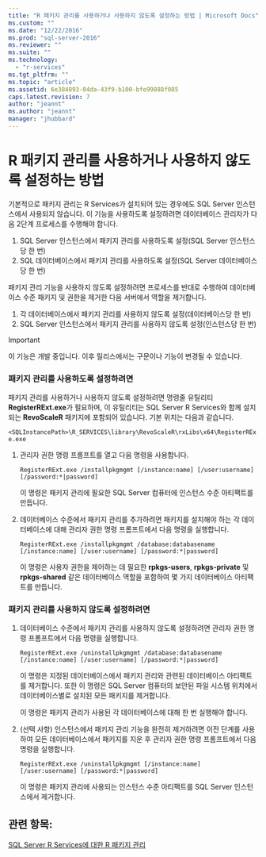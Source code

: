 ```yaml
---
title: "R 패키지 관리를 사용하거나 사용하지 않도록 설정하는 방법 | Microsoft Docs"
ms.custom: ""
ms.date: "12/22/2016"
ms.prod: "sql-server-2016"
ms.reviewer: ""
ms.suite: ""
ms.technology: 
  - "r-services"
ms.tgt_pltfrm: ""
ms.topic: "article"
ms.assetid: 6e384893-04da-43f9-b100-bfe99888f085
caps.latest.revision: 7
author: "jeannt"
ms.author: "jeannt"
manager: "jhubbard"
---
```

# R 패키지 관리를 사용하거나 사용하지 않도록 설정하는 방법

기본적으로 패키지 관리는 R Services가 설치되어 있는 경우에도 SQL Server 인스턴스에서 사용되지 않습니다. 이 기능을 사용하도록 설정하려면 데이터베이스 관리자가 다음 2단계 프로세스를 수행해야 합니다. 

1. SQL Server 인스턴스에서 패키지 관리를 사용하도록 설정(SQL Server 인스턴스당 한 번) 
2. SQL 데이터베이스에서 패키지 관리를 사용하도록 설정(SQL Server 데이터베이스당 한 번) 


패키지 관리 기능을 사용하지 않도록 설정하려면 프로세스를 반대로 수행하여 데이터베이스 수준 패키지 및 권한을 제거한 다음 서버에서 역할을 제거합니다.
 
1. 각 데이터베이스에서 패키지 관리를 사용하지 않도록 설정(데이터베이스당 한 번) 
2. SQL Server 인스턴스에서 패키지 관리를 사용하지 않도록 설정(인스턴스당 한 번) 

> [!IMPORTANT]
> 이 기능은 개발 중입니다. 이후 릴리스에서는 구문이나 기능이 변경될 수 있습니다. 

### <a name="to-enable-package-management"></a>패키지 관리를 사용하도록 설정하려면

패키지 관리를 사용하거나 사용하지 않도록 설정하려면 명령줄 유틸리티 **RegisterRExt.exe**가 필요하며, 이 유틸리티는 SQL Server R Services와 함께 설치되는 **RevoScaleR** 패키지에 포함되어 있습니다. 기본 위치는 다음과 같습니다.

`<SQLInstancePath>\R_SERVICES\library\RevoScaleR\rxLibs\x64\RegisterRExe.exe` 
    
1. 관리자 권한 명령 프롬프트를 열고 다음 명령을 사용합니다.

    `RegisterRExt.exe /installpkgmgmt [/instance:name] [/user:username] [/password:*|password]`

    이 명령은 패키지 관리에 필요한 SQL Server 컴퓨터에 인스턴스 수준 아티팩트를 만듭니다. 

2. 데이터베이스 수준에서 패키지 관리를 추가하려면 패키지를 설치해야 하는 각 데이터베이스에 대해 관리자 권한 명령 프롬프트에서 다음 명령을 실행합니다. 

    `RegisterRExt.exe /installpkgmgmt /database:databasename [/instance:name] [/user:username] [/password:*|password]` 

    이 명령은 사용자 권한을 제어하는 데 필요한 **rpkgs-users**, **rpkgs-private** 및 **rpkgs-shared** 같은 데이터베이스 역할을 포함하여 몇 가지 데이터베이스 아티팩트를 만듭니다. 

### <a name="to-disable-package-management"></a>패키지 관리를 사용하지 않도록 설정하려면 

1. 데이터베이스 수준에서 패키지 관리를 사용하지 않도록 설정하려면 관리자 권한 명령 프롬프트에서 다음 명령을 실행합니다.

   `RegisterRExt.exe /uninstallpkgmgmt /database:databasename [/instance:name] [/user:username] [/password:*|password]` 

    이 명령은 지정된 데이터베이스에서 패키지 관리와 관련된 데이터베이스 아티팩트를 제거합니다.  또한 이 명령은 SQL Server 컴퓨터의 보안된 파일 시스템 위치에서 데이터베이스별로 설치된 모든 패키지를 제거합니다.
    
    이 명령은 패키지 관리가 사용된 각 데이터베이스에 대해 한 번 실행해야 합니다.
 
2. (선택 사항) 인스턴스에서 패키지 관리 기능을 완전히 제거하려면 이전 단계를 사용하여 모든 데이터베이스에서 패키지를 지운 후 관리자 권한 명령 프롬프트에서 다음 명령을 실행합니다.

    `RegisterRExt.exe /uninstallpkgmgmt [/instance:name] [/user:username] [/password:*|password]`

    이 명령은 패키지 관리에 사용되는 인스턴스 수준 아티팩트를 SQL Server 인스턴스에서 제거합니다. 


## <a name="see-also"></a>관련 항목:
[SQL Server R Services에 대한 R 패키지 관리](../../advanced-analytics/r-services/r-package-management-for-sql-server-r-services.md)